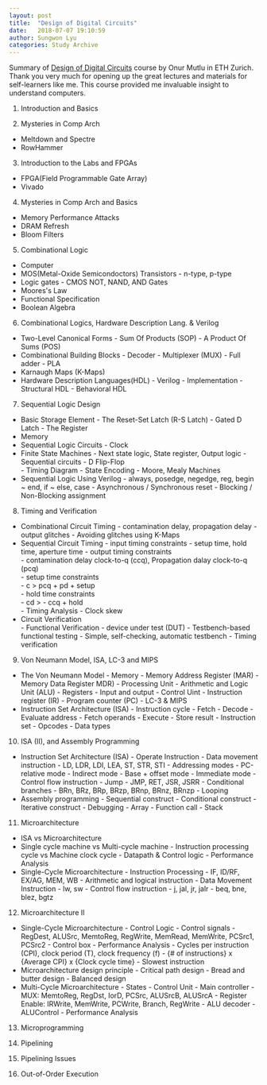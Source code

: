 ```yaml
---
layout: post
title:  "Design of Digital Circuits"
date:   2018-07-07 19:10:59
author: Sungwon Lyu
categories: Study Archive
---
```

Summary of [Design of Digital Circuits](https://safari.ethz.ch/digitaltechnik/spring2018/doku.php) course by Onur Mutlu in ETH Zurich. Thank you very much for opening up the great lectures and materials for self-learners like me. This course provided me invaluable insight to understand computers.

1. Introduction and Basics

2. Mysteries in Comp Arch
- Meltdown and Spectre
- RowHammer

3. Introduction to the Labs and FPGAs
- FPGA(Field Programmable Gate Array)
- Vivado

4. Mysteries in Comp Arch and Basics
- Memory Performance Attacks
- DRAM Refresh
- Bloom Filters

5. Combinational Logic
- Computer
- MOS(Metal-Oxide Semicondoctors) Transistors
		- n-type, p-type
- Logic gates
		- CMOS NOT, NAND, AND Gates
- Moores's Law
- Functional Specification
- Boolean Algebra

6. Combinational Logics, Hardware Description Lang. & Verilog
- Two-Level Canonical Forms
		- Sum Of Products (SOP)
		- A Product Of Sums (POS)   
- Combinational Building Blocks
		- Decoder
		- Multiplexer (MUX)
		- Full adder
		- PLA
- Karnaugh Maps (K-Maps)
- Hardware Description Languages(HDL)
		- Verilog
		- Implementation
			- Structural HDL
			- Behavioral HDL

7. Sequential Logic Design
- Basic Storage Element
		- The Reset-Set Latch (R-S Latch)
		- Gated D Latch
		- The Register
- Memory
- Sequential Logic Circuits
		- Clock
- Finite State Machines
		- Next state logic, State register, Output logic
		- Sequential circuits
			- D Flip-Flop  
		- Timing Diagram
		- State Encoding
		- Moore, Mealy Machines  
- Sequential Logic Using Verilog
		- always, posedge, negedge, reg, begin ~ end, if ~ else, case
		- Asynchronous / Synchronous reset
		- Blocking / Non-Blocking assignment

8. Timing and Verification
- Combinational Circuit Timing
		- contamination delay, propagation delay
		- output glitches
			- Avoiding glitches using K-Maps
- Sequential Circuit Timing
		- input timing constraints
			- setup time, hold time, aperture time
		- output timing constraints  
			- contamination delay clock-to-q (ccq), Propagation dalay clock-to-q (pcq)  
		- setup time constraints  
			- c > pcq + pd + setup  
		- hold time constraints  
			- cd > - ccq + hold  
		- Timing Analysis
		- Clock skew
- Circuit Verification  
		- Functional Verification
			- device under test (DUT)
			- Testbench-based functional testing
				- Simple, self-checking, automatic testbench
		- Timing verification

9. Von Neumann Model, ISA, LC-3 and MIPS
- The Von Neumann Model
		- Memory
			- Memory Address Register (MAR)
			- Memory Data Register MDR)
		- Processing Unit
			- Arithmetic and Logic Unit (ALU)
			- Registers
		- Input and output
		- Control Uint
			- Instruction register (IR)
			- Program counter (PC)
		- LC-3 & MIPS
- Instruction Set Architecture (ISA)
		- Instruction cycle
			- Fetch
			- Decode
			- Evaluate address
			- Fetch operands
			- Execute
			- Store result
		- Instruction set
			- Opcodes
			- Data types

10. ISA (II), and Assembly Programming
- Instruction Set Architecture (ISA)
		- Operate Instruction
		- Data movement instruction
			- LD, LDR, LDI, LEA, ST, STR, STI
			- Addressing modes
				- PC-relative mode
				- Indirect mode
				- Base + offset mode
				- Immediate mode
		- Control flow instruction
			- Jump
				- JMP, RET, JSR, JSRR
			- Conditional branches
				- BRn, BRz, BRp, BRzp, BRnp, BRnz, BRnzp
				- Looping
- Assembly programming
		- Sequential construct
		- Conditional construct
		- Iterative construct
		- Debugging
		- Array
		- Function call
		- Stack

11. Microarchitecture
- ISA vs Microarchitecture
- Single cycle machine vs Multi-cycle machine
		- Instruction processing cycle vs Machine clock cycle
		- Datapath & Control logic
		- Performance Analysis
- Single-Cycle Microarchitecture
		- Instruction Processing
			- IF, ID/RF, EX/AG, MEM, WB
		- Arithmetic and logical instruction
		- Data Movement Instruction
			- lw, sw
		- Control flow instruction
			- j, jal, jr, jalr
			- beq, bne, blez, bgtz

12. Microarchitecture II
- Single-Cycle Microarchitecture
		- Control Logic
			- Control signals
				- RegDest, ALUSrc, MemtoReg, RegWrite, MemRead, MemWrite, PCSrc1, PCSrc2
			- Control box
		- Performance Analysis
			- Cycles per instruction (CPI), clock period (T), clock frequency (f)
			- {# of instructions} x {Average CPI} x {Clock cycle time}
			- Slowest instruction
- Microarchitecture design principle
		- Critical path design
		- Bread and butter design
		- Balanced design
- Multi-Cycle Microarchitecture
		- States
		- Control Unit
			- Main controller
				- MUX: MemtoReg, RegDst, IorD, PCSrc, ALUSrcB, ALUSrcA
				- Register Enable: IRWrite, MemWrite, PCWrite, Branch, RegWrite
			- ALU decoder
				- ALUControl
		- Performance Analysis

13. Microprogramming

14. Pipelining

15. Pipelining Issues

16. Out-of-Order Execution